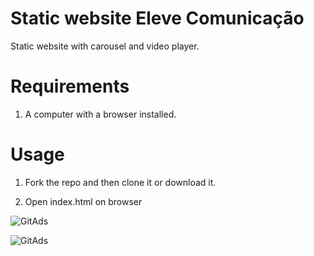 # Static website Eleve Comunicação
Static website with carousel and video player.
 
# Requirements
1. A computer with a browser installed.

# Usage
1. Fork the repo and then clone it or download it.

2. Open index.html on browser
 
<a> <img src="https://mir-s3-cdn-cf.behance.net/project_modules/fs/199d40101637051.5f2318f69257c.png" alt="GitAds"/> </a>

<a> <img src="https://mir-s3-cdn-cf.behance.net/project_modules/fs/62df29101637051.5f2318f691db3.png" alt="GitAds"/> </a>
 
